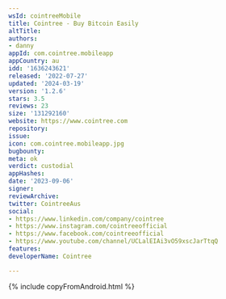 ```yaml
---
wsId: cointreeMobile
title: Cointree - Buy Bitcoin Easily
altTitle: 
authors:
- danny
appId: com.cointree.mobileapp
appCountry: au
idd: '1636243621'
released: '2022-07-27'
updated: '2024-03-19'
version: '1.2.6'
stars: 3.5
reviews: 23
size: '131292160'
website: https://www.cointree.com
repository: 
issue: 
icon: com.cointree.mobileapp.jpg
bugbounty: 
meta: ok
verdict: custodial
appHashes: 
date: '2023-09-06'
signer: 
reviewArchive: 
twitter: CointreeAus
social:
- https://www.linkedin.com/company/cointree
- https://www.instagram.com/cointreeofficial
- https://www.facebook.com/cointreeofficial
- https://www.youtube.com/channel/UCLalEIAi3vO59xscJarTtqQ
features: 
developerName: Cointree

---
```


{% include copyFromAndroid.html %}